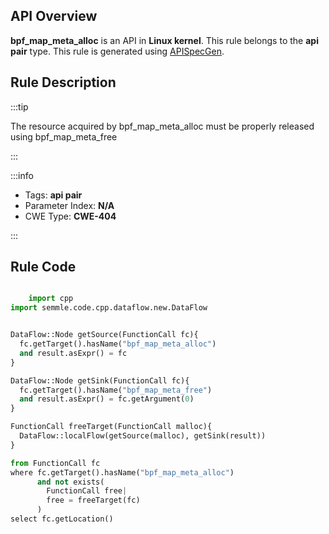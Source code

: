 ---
---


## API Overview
**bpf_map_meta_alloc** is an API in **Linux kernel**. This rule belongs to the **api pair** type. This rule is generated using [APISpecGen](../../tools/APISpecGen).
## Rule Description

:::tip

The resource acquired by bpf_map_meta_alloc must be properly released using bpf_map_meta_free

:::

:::info

- Tags: **api pair**
- Parameter Index: **N/A**
- CWE Type: **CWE-404**

:::

## Rule Code
```python

    import cpp
import semmle.code.cpp.dataflow.new.DataFlow


DataFlow::Node getSource(FunctionCall fc){
  fc.getTarget().hasName("bpf_map_meta_alloc")
  and result.asExpr() = fc
}

DataFlow::Node getSink(FunctionCall fc){
  fc.getTarget().hasName("bpf_map_meta_free")
  and result.asExpr() = fc.getArgument(0)
}

FunctionCall freeTarget(FunctionCall malloc){
  DataFlow::localFlow(getSource(malloc), getSink(result))
}

from FunctionCall fc
where fc.getTarget().hasName("bpf_map_meta_alloc")
      and not exists(
        FunctionCall free| 
        free = freeTarget(fc)
      )
select fc.getLocation()

    
```